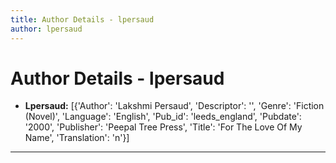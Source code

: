 ```yaml
---
title: Author Details - lpersaud
author: lpersaud
---
```


# Author Details - lpersaud

<ul>
    <li><strong>Lpersaud:</strong> [{'Author': 'Lakshmi Persaud', 'Descriptor': '', 'Genre': 'Fiction (Novel)', 'Language': 'English', 'Pub_id': 'leeds_england', 'Pubdate': '2000', 'Publisher': 'Peepal Tree Press', 'Title': 'For The Love Of My Name', 'Translation': 'n'}]</li>
</ul>
<hr>